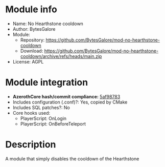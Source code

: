 
# Module info

- Name: No Hearthstone cooldown
- Author: BytesGalore
- Module:
  + Repository: https://github.com/BytesGalore/mod-no-hearthstone-cooldown
  + Download: https://github.com/BytesGalore/mod-no-hearthstone-cooldown/archive/refs/heads/main.zip
- License: AGPL

# Module integration

- **AzerothCore hash/commit compliance:** [5af98783](https://github.com/azerothcore/azerothcore-wotlk/commit/5af98783c9f61f059914b3304bb26785502a6924)
- Includes configuration (.conf)?: Yes, copied by CMake
- Includes SQL patches?: No
- Core hooks used:
    + PlayerScript: OnLogin
    + PlayerScript: OnBeforeTeleport

# Description
A module that simply disables the cooldown of the Hearthstone
